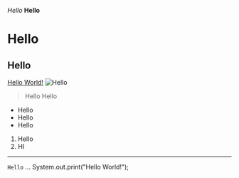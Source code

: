 _Hello_
**Hello**
# Hello
## Hello
[Hello World!](https://www.helloworld.org/)
![Hello](https://upload.wikimedia.org/wikipedia/commons/a/a2/Hello_%28yellow%29.png)
> Hello
> Hello
* Hello
* Hello
* Hello

1. Hello
2. HI

---
`Hello`
...
System.out.print("Hello World!");
